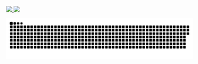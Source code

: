  <div>
  <a href="https://github.com/alex">
  <img height="180em" src="https://github-readme-stats.vercel.app/api?username=alex&show_icons=true&theme=dracula&include_all_commits=true&count_private=true"/>
  <img height="180em" src="https://github-readme-stats.vercel.app/api/top-langs/?username=alex&layout=compact&langs_count=7&theme=dark"/>
</div>


![Snake animation](https://github.com/Alexkakakaka/alex/blob/output/github-contribution-grid-snake.svg)
